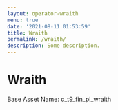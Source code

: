 ```yaml
---
layout: operator-wraith
menu: true
date: '2021-08-11 01:53:59'
title: Wraith
permalink: /wraith/
description: Some description.
---
```


# Wraith

Base Asset Name: c_t9_fin_pl_wraith